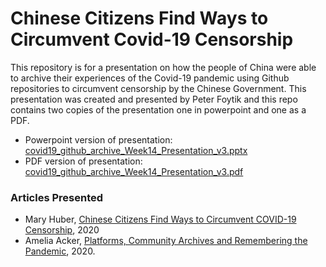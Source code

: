 # Chinese Citizens Find Ways to Circumvent Covid-19 Censorship

This repository is for a presentation on how the people of China were able to archive their experiences of the Covid-19 pandemic using Github repositories to circumvent censorship by the Chinese Government. This presentation was created and presented by Peter Foytik and this repo contains two copies of the presentation one in powerpoint and one as a PDF.

* Powerpoint version of presentation: [covid19_github_archive_Week14_Presentation_v3.pptx](https://github.com/pfoytik/cs895-f20/blob/master/assignments/foytik/week-14-presentation/covid19_github_archive_Week14_Presentation_v3%20.pptx) 
* PDF version of presentation: [covid19_github_archive_Week14_Presentation_v3.pdf](https://github.com/pfoytik/cs895-f20/blob/master/assignments/foytik/week-14-presentation/covid19_github_archive_Week14_Presentation_v3.pdf)

### Articles Presented
* Mary Huber, [Chinese Citizens Find Ways to Circumvent COVID-19 Censorship](https://medium.com/good-systems/chinese-citizens-find-ways-to-circumvent-covid-19-censorship-e8934e978158), 2020
* Amelia Acker, [Platforms, Community Archives and Remembering the Pandemic](https://globalmedia.mit.edu/2020/06/09/platforms-community-archives-and-remembering-the-pandemic/), 2020.
